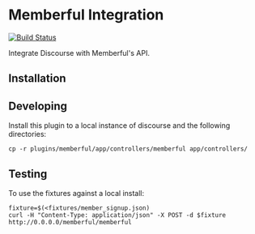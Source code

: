 # Memberful Integration

[![Build Status](https://travis-ci.org/choiceaustralia/memberful-integration.svg?branch=master)](https://travis-ci.org/choiceaustralia/memberful-integration)

Integrate Discourse with Memberful's API.

## Installation


## Developing

Install this plugin to a local instance of discourse and the following directories:

```
cp -r plugins/memberful/app/controllers/memberful app/controllers/
```

## Testing

To use the fixtures against a local install:

```
fixture=$(<fixtures/member_signup.json)
curl -H "Content-Type: application/json" -X POST -d $fixture http://0.0.0.0/memberful/memberful
```
